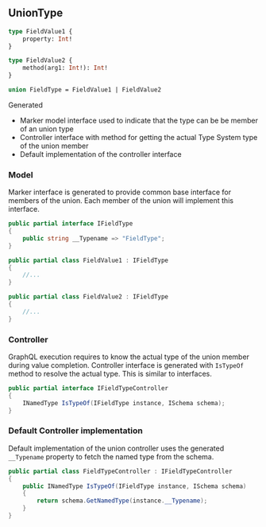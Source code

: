 ## UnionType

```graphql
type FieldValue1 {
	property: Int!
}

type FieldValue2 {
	method(arg1: Int!): Int!
}

union FieldType = FieldValue1 | FieldValue2
```

Generated
- Marker model interface used to indicate that the type can be be member of an union type
- Controller interface with method for getting the actual Type System type of the union member
- Default implementation of the controller interface


### Model

Marker interface is generated to provide common base interface for members of the union. Each member of the union will implement this interface.

```csharp
public partial interface IFieldType
{
    public string __Typename => "FieldType";
}

public partial class FieldValue1 : IFieldType
{
    //...
}

public partial class FieldValue2 : IFieldType
{
    //...
}
```


### Controller

GraphQL execution requires to know the actual type of the union member during value completion. Controller interface is generated with `IsTypeOf` method to resolve the actual type. This is similar to interfaces.

```csharp
public partial interface IFieldTypeController
{
    INamedType IsTypeOf(IFieldType instance, ISchema schema);
}
```


### Default Controller implementation

Default implementation of the union controller uses the generated `__Typename` property to fetch the named type from the schema.

```csharp
public partial class FieldTypeController : IFieldTypeController
{
    public INamedType IsTypeOf(IFieldType instance, ISchema schema)
    {
        return schema.GetNamedType(instance.__Typename);
    }
}
```